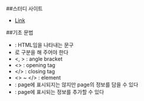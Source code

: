 ##스터디 사이트
- [Link](https://www.codecademy.com/en/courses/learn-html-css/lessons/common-elements/exercises/visible-content?action=lesson_resume)

##기초 문법
- <!DOCTYPE html> : HTML임을 나타내는 문구
- <html> </html> 로 구분을 해 주어야 한다
- <, > : angle bracket
- <> : opening tag
- </> : closing tag
- <> ~ </> : element
- <head> : page에 표시되지는 않지만 page의 정보를 담을 수 있다
- <body> : page에 표시되는 정보를 추가할 수 있다
